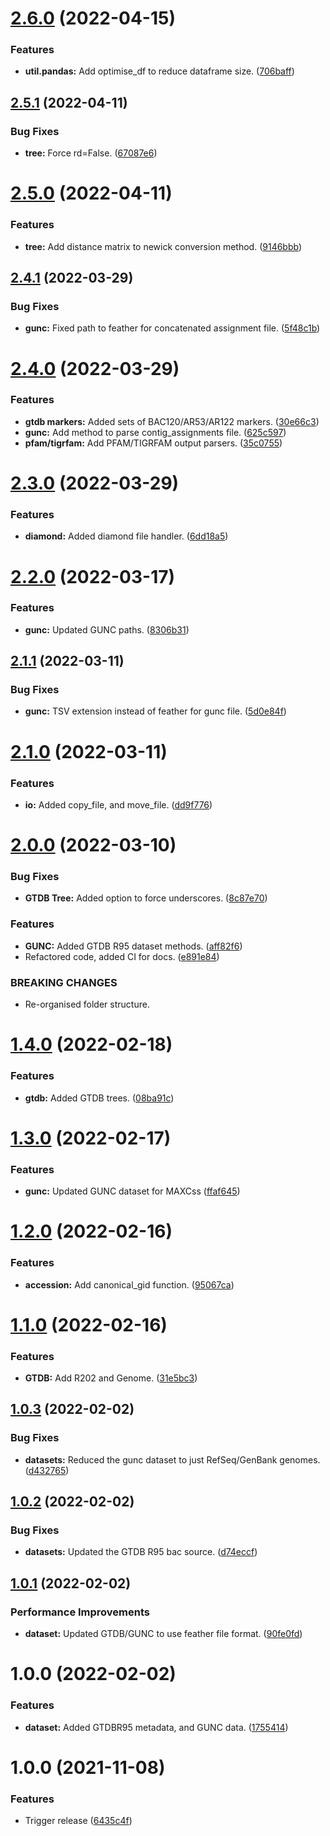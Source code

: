 # [2.6.0](https://github.com/aaronmussig/magna/compare/v2.5.1...v2.6.0) (2022-04-15)


### Features

* **util.pandas:** Add optimise_df to reduce dataframe size. ([706baff](https://github.com/aaronmussig/magna/commit/706bafff248f6a6ad708cee546f9bbffa61897ed))

## [2.5.1](https://github.com/aaronmussig/magna/compare/v2.5.0...v2.5.1) (2022-04-11)


### Bug Fixes

* **tree:** Force rd=False. ([67087e6](https://github.com/aaronmussig/magna/commit/67087e60cb1f030364c2aea328671b802ad813ca))

# [2.5.0](https://github.com/aaronmussig/magna/compare/v2.4.1...v2.5.0) (2022-04-11)


### Features

* **tree:** Add distance matrix to newick conversion method. ([9146bbb](https://github.com/aaronmussig/magna/commit/9146bbbcb13151b1860d19c2a17591a07da070ef))

## [2.4.1](https://github.com/aaronmussig/magna/compare/v2.4.0...v2.4.1) (2022-03-29)


### Bug Fixes

* **gunc:** Fixed path to feather for concatenated assignment file. ([5f48c1b](https://github.com/aaronmussig/magna/commit/5f48c1b18ebe7a452307a2d1bdcce5afc035a920))

# [2.4.0](https://github.com/aaronmussig/magna/compare/v2.3.0...v2.4.0) (2022-03-29)


### Features

* **gtdb markers:** Added sets of BAC120/AR53/AR122 markers. ([30e66c3](https://github.com/aaronmussig/magna/commit/30e66c313b1dcb2073d8a35489c24b5279952c28))
* **gunc:** Add method to parse contig_assignments file. ([625c597](https://github.com/aaronmussig/magna/commit/625c59766488d16d48eeae10ed1e236bc78abdeb))
* **pfam/tigrfam:** Add PFAM/TIGRFAM output parsers. ([35c0755](https://github.com/aaronmussig/magna/commit/35c0755cecf602bc5ea4d66299e943bcc2befaf9))

# [2.3.0](https://github.com/aaronmussig/magna/compare/v2.2.0...v2.3.0) (2022-03-29)


### Features

* **diamond:** Added diamond file handler. ([6dd18a5](https://github.com/aaronmussig/magna/commit/6dd18a59ff95df6de5210e4d5150734f76ad194b))

# [2.2.0](https://github.com/aaronmussig/magna/compare/v2.1.1...v2.2.0) (2022-03-17)


### Features

* **gunc:** Updated GUNC paths. ([8306b31](https://github.com/aaronmussig/magna/commit/8306b318f7a5db7ce21e6ac3b091e270c2d433c0))

## [2.1.1](https://github.com/aaronmussig/magna/compare/v2.1.0...v2.1.1) (2022-03-11)


### Bug Fixes

* **gunc:** TSV extension instead of feather for gunc file. ([5d0e84f](https://github.com/aaronmussig/magna/commit/5d0e84fb1e9bd783e3e5e0bbca4506af887c5a80))

# [2.1.0](https://github.com/aaronmussig/magna/compare/v2.0.0...v2.1.0) (2022-03-11)


### Features

* **io:** Added copy_file, and move_file. ([dd9f776](https://github.com/aaronmussig/magna/commit/dd9f77630dadfa5c5ec09f9e757e2d934d12b011))


# [2.0.0](https://github.com/aaronmussig/magna/compare/v1.4.0...v2.0.0) (2022-03-10)


### Bug Fixes

* **GTDB Tree:** Added option to force underscores. ([8c87e70](https://github.com/aaronmussig/magna/commit/8c87e70c8243d5ef4fda710d9fecd380ba3b5760))


### Features

* **GUNC:** Added GTDB R95 dataset methods. ([aff82f6](https://github.com/aaronmussig/magna/commit/aff82f65eca0a4224a36bb647598ba1c4915ecd5))
* Refactored code, added CI for docs. ([e891e84](https://github.com/aaronmussig/magna/commit/e891e84045e30a00037dcfed9a1e818a5aab13d1))


### BREAKING CHANGES

* Re-organised folder structure.

# [1.4.0](https://github.com/aaronmussig/magna/compare/v1.3.0...v1.4.0) (2022-02-18)


### Features

* **gtdb:** Added GTDB trees. ([08ba91c](https://github.com/aaronmussig/magna/commit/08ba91ce793b23603fcc863651901a65f05ba8fa))

# [1.3.0](https://github.com/aaronmussig/magna/compare/v1.2.0...v1.3.0) (2022-02-17)


### Features

* **gunc:** Updated GUNC dataset for MAXCss ([ffaf645](https://github.com/aaronmussig/magna/commit/ffaf645f7564dce73b9f5bbec389934a286be1b8))

# [1.2.0](https://github.com/aaronmussig/magna/compare/v1.1.0...v1.2.0) (2022-02-16)


### Features

* **accession:** Add canonical_gid function. ([95067ca](https://github.com/aaronmussig/magna/commit/95067ca2b09fa4506915ea1d214ce203df571fe4))

# [1.1.0](https://github.com/aaronmussig/magna/compare/v1.0.3...v1.1.0) (2022-02-16)


### Features

* **GTDB:** Add R202 and Genome. ([31e5bc3](https://github.com/aaronmussig/magna/commit/31e5bc361a0c2839adac97cb41deb89998907611))

## [1.0.3](https://github.com/aaronmussig/magna/compare/v1.0.2...v1.0.3) (2022-02-02)


### Bug Fixes

* **datasets:** Reduced the gunc dataset to just RefSeq/GenBank genomes. ([d432765](https://github.com/aaronmussig/magna/commit/d43276556658ffae56d756b2c5e629d3efe46e9b))

## [1.0.2](https://github.com/aaronmussig/magna/compare/v1.0.1...v1.0.2) (2022-02-02)


### Bug Fixes

* **datasets:** Updated the GTDB R95 bac source. ([d74eccf](https://github.com/aaronmussig/magna/commit/d74eccf03e949c8798df9b0a09f23f3d76ebfc56))

## [1.0.1](https://github.com/aaronmussig/magna/compare/v1.0.0...v1.0.1) (2022-02-02)


### Performance Improvements

* **dataset:** Updated GTDB/GUNC to use feather file format. ([90fe0fd](https://github.com/aaronmussig/magna/commit/90fe0fdcfab3021002d51005d6d4c77b73018043))

# 1.0.0 (2022-02-02)


### Features

* **dataset:** Added GTDBR95 metadata, and GUNC data. ([1755414](https://github.com/aaronmussig/magna/commit/17554142b6b2a29f1b5899f31f014f8fb0c28428))

# 1.0.0 (2021-11-08)


### Features

* Trigger release ([6435c4f](https://github.com/aaronmussig/magna/commit/6435c4ff9d21192ae3dfff20023e9a996423da2b))
